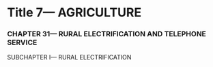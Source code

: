 
# Title 7— AGRICULTURE
### CHAPTER 31— RURAL ELECTRIFICATION AND TELEPHONE SERVICE

SUBCHAPTER I— RURAL ELECTRIFICATION
